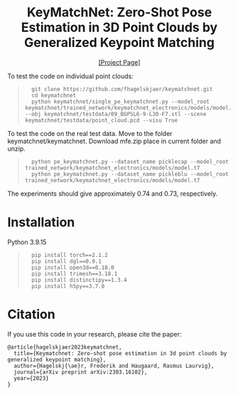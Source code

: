 <h1 align="center">
KeyMatchNet: Zero-Shot Pose Estimation in 3D Point Clouds by Generalized Keypoint Matching
</h1>

<div align="center">
<a href="https://keymatchnet.github.io/">[Project Page]</a>
</div>

To test the code on individual point clouds:

>		git clone https://github.com/fhagelskjaer/keymatchnet.git
>		cd keymatchnet
>		python keymatchnet/single_pe_keymatchnet.py --model_root keymatchnet/trained_network/keymatchnet_electronics/models/model.t7 --obj keymatchnet/testdata/09_BGPSL6-9-L30-F7.stl --scene keymatchnet/testdata/point_cloud.pcd --visu True

To test the code on the real test data. Move to the folder keymatchnet/keymatchnet.
Download mfe.zip place in current folder and unzip.

>		python pe_keymatchnet.py --dataset_name picklecap --model_root trained_network/keymatchnet_electronics/models/model.t7
>		python pe_keymatchnet.py --dataset_name pickleblu --model_root trained_network/keymatchnet_electronics/models/model.t7

The experiments should give approximately 0.74 and 0.73, respectively.

# Installation

Python 3.9.15

>		pip install torch==2.1.2
>		pip install dgl==0.9.1
>		pip install open3d==0.18.0
>		pip install trimesh==3.18.1
>		pip install distinctipy==1.3.4
>		pip install h5py==3.7.0

# Citation
If you use this code in your research, please cite the paper:

```
@article{hagelskjaer2023keymatchnet,
  title={Keymatchnet: Zero-shot pose estimation in 3d point clouds by generalized keypoint matching},
  author={Hagelskj{\ae}r, Frederik and Haugaard, Rasmus Laurvig},
  journal={arXiv preprint arXiv:2303.16102},
  year={2023}
}
```
